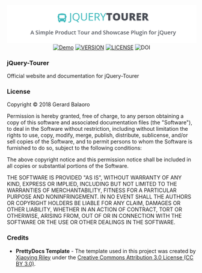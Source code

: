 <p align="center">
    <a href="https://gerardbalaoro.github.io/jQuery-Tourer/"><img src="assets/images/banner.png" alt="jQuery-Tourer"></a>
    <br>
    <a href="https://gerardbalaoro.github.io/jQuery-Tourer/"><img src="https://img.shields.io/badge/See%20It%20In%20Action-Click%20Here-purple.svg" alt="Demo"></a>
    <a href="https://github.com/GerardBalaoro/jQuery-Tourer/releases/latest"><img src="https://img.shields.io/github/release/GerardBalaoro/jQuery-Tourer.svg" alt="VERSION"></a>
    <a href="https://github.com/GerardBalaoro/jQuery-Tourer/blob/master/LICENSE.md"><img src="https://img.shields.io/github/license/GerardBalaoro/jQuery-Tourer.svg" alt="LICENSE"></a>
    <img src="https://zenodo.org/badge/doi/10.5281/zenodo.1473134.svg" alt="DOI">
</p>

### jQuery-Tourer

Official website and documentation for jQuery-Tourer


### License

Copyright © 2018 Gerard Balaoro 

Permission is hereby granted, free of charge, to any person obtaining a copy of this software and associated documentation files (the "Software"), to deal in the Software without restriction, including without limitation the rights to use, copy, modify, merge, publish, distribute, sublicense, and/or sell copies of the Software, and to permit persons to whom the Software is furnished to do so, subject to the following conditions: 

The above copyright notice and this permission notice shall be included in all copies or substantial portions of the Software. 

THE SOFTWARE IS PROVIDED "AS IS", WITHOUT WARRANTY OF ANY KIND, EXPRESS OR IMPLIED, INCLUDING BUT NOT LIMITED TO THE WARRANTIES OF MERCHANTABILITY, FITNESS FOR A PARTICULAR PURPOSE AND NONINFRINGEMENT. IN NO EVENT SHALL THE AUTHORS OR COPYRIGHT HOLDERS BE LIABLE FOR ANY CLAIM, DAMAGES OR OTHER LIABILITY, WHETHER IN AN ACTION OF CONTRACT, TORT OR OTHERWISE, ARISING FROM, OUT OF OR IN CONNECTION WITH THE SOFTWARE OR THE USE OR OTHER DEALINGS IN THE SOFTWARE.

### Credits

* **PrettyDocs Template** - The template used in this project was created by [Xiaoying Riley](https://twitter.com/3rdwave_themes) under the [Creative Commons Attribution 3.0 License (CC BY 3.0)](https://creativecommons.org/licenses/by/3.0/). 
